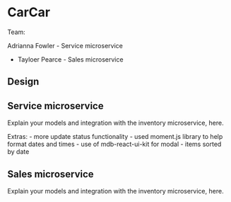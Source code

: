 # CarCar

Team:

Adrianna Fowler - Service microservice
* Tayloer Pearce - Sales microservice

## Design

## Service microservice

Explain your models and integration with the inventory
microservice, here.

Extras:
    - more update status functionality
    - used moment.js library to help format dates and times
    - use of mdb-react-ui-kit for modal
    - items sorted by date

## Sales microservice

Explain your models and integration with the inventory
microservice, here.
